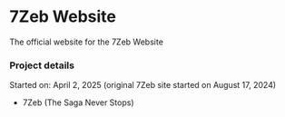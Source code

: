 # 7Zeb Website
The official website for the 7Zeb Website

### Project details
Started on: April 2, 2025 (original 7Zeb site started on August 17, 2024)


- 7Zeb (The Saga Never Stops)
